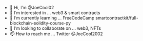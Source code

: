 - 👋 Hi, I’m @JoeCool02
- 👀 I’m interested in ... web3 & smart contracts
- 🌱 I’m currently learning ... FreeCodeCamp smartcontractkit/full-blockchain-solidity-course-py
- 💞️ I’m looking to collaborate on ... web3, NFTs
- 📫 How to reach me ... Twitter @JoeCool2002

<!---
JoeCool02/JoeCool02 is a ✨ special ✨ repository because its `README.md` (this file) appears on your GitHub profile.
You can click the Preview link to take a look at your changes.
--->
